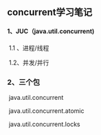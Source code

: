 ## concurrent学习笔记

#### 1、JUC（java.util.concurrent)

​	1.1 、进程/线程

​	1.2、并发/并行

### 2、三个包

​	java.util.concurrent

​	java.util.concurrent.atomic

​	java.util.concurrent.locks

